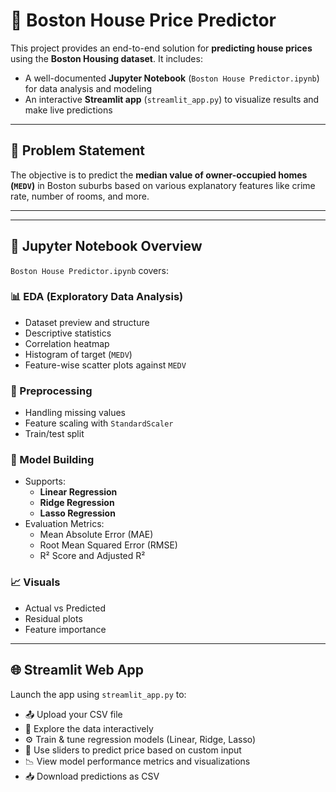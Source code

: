# 🏡 Boston House Price Predictor

This project provides an end-to-end solution for **predicting house prices** using the **Boston Housing dataset**. It includes:

- A well-documented **Jupyter Notebook** (`Boston House Predictor.ipynb`) for data analysis and modeling
- An interactive **Streamlit app** (`streamlit_app.py`) to visualize results and make live predictions

---

## 📘 Problem Statement

The objective is to predict the **median value of owner-occupied homes (`MEDV`)** in Boston suburbs based on various explanatory features like crime rate, number of rooms, and more.

---


---

## 📓 Jupyter Notebook Overview

`Boston House Predictor.ipynb` covers:

### 📊 EDA (Exploratory Data Analysis)
- Dataset preview and structure
- Descriptive statistics
- Correlation heatmap
- Histogram of target (`MEDV`)
- Feature-wise scatter plots against `MEDV`

### 🧹 Preprocessing
- Handling missing values
- Feature scaling with `StandardScaler`
- Train/test split

### 🤖 Model Building
- Supports:
  - **Linear Regression**
  - **Ridge Regression**
  - **Lasso Regression**
- Evaluation Metrics:
  - Mean Absolute Error (MAE)
  - Root Mean Squared Error (RMSE)
  - R² Score and Adjusted R²

### 📈 Visuals
- Actual vs Predicted
- Residual plots
- Feature importance

---

## 🌐 Streamlit Web App

Launch the app using `streamlit_app.py` to:

- 📤 Upload your CSV file
- 🧭 Explore the data interactively
- ⚙️ Train & tune regression models (Linear, Ridge, Lasso)
- 🎯 Use sliders to predict price based on custom input
- 📉 View model performance metrics and visualizations
- 📥 Download predictions as CSV
